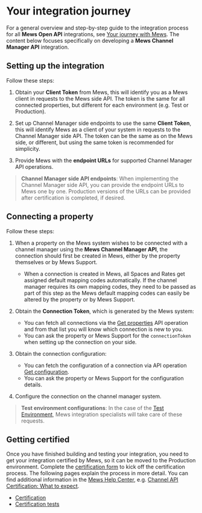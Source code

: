 # Your integration journey

For a general overview and step-by-step guide to the integration process for all **Mews Open API** integrations, see [Your journey with Mews](https://mews-systems.gitbook.io/open-api/your-journey). The content below focuses specifically on developing a **Mews Channel Manager API** integration.

## Setting up the integration

Follow these steps:

1. Obtain your **Client Token** from Mews, this will identify you as a Mews client in requests to the Mews side API. The token is the same for all connected properties, but different for each environment (e.g. Test or Production).

2. Set up Channel Manager side endpoints to use the same **Client Token**, this will identify Mews as a client of your system in requests to the Channel Manager side API. The token can be the same as on the Mews side, or different, but using the same token is recommended for simplicity.

3. Provide Mews with the **endpoint URLs** for supported Channel Manager API operations.

> **Channel Manager side API endpoints**: When implementing the Channel Manager side API, you can provide the endpoint URLs to Mews one by one. Production versions of the URLs can be provided after certification is completed, if desired.

## Connecting a property

Follow these steps:

1. When a property on the Mews system wishes to be connected with a channel manager using the **Mews Channel Manager API**, the connection should first be created in Mews, either by the property themselves or by Mews Support.
   * When a connection is created in Mews, all Spaces and Rates get assigned default mapping codes automatically. If the channel manager requires its own mapping codes, they need to be passed as part of this step as the Mews default mapping codes can easily be altered by the property or by Mews Support.

2. Obtain the **Connection Token**, which is generated by the Mews system:
   * You can fetch all connections via the [Get properties](../mews-operations/configuration.md#get-properties) API operation and from that list you will know which connection is new to you.
   * You can ask the property or Mews Support for the `connectionToken` when setting up the connection on your side.

3. Obtain the connection configuration:
   * You can fetch the configuration of a connection via API operation [Get configuration](../mews-operations/configuration.md#get-configuration).
   * You can ask the property or Mews Support for the configuration details.

4. Configure the connection on the channel manager system.

> **Test environment configurations**: In the case of the [Test Environment](../mews-operations/README.md#test-environment), Mews integration specialists will take care of these requests.

## Getting certified

Once you have finished building and testing your integration, you need to get your integration certified by Mews, so it can be moved to the Production environment. Complete the [certification form](https://mews.typeform.com/to/ehTUz7) to kick off the certification process.
The following pages explain the process in more detail. You can find additional information in the [Mews Help Center](https://help.mews.com), e.g. [Channel API Certification: What to expect](https://help.mews.com/s/article/channel-api-certification-what-to-expect?language=en_US).

* [Certification](certification.md)
* [Certification tests](certification-tests.md)
